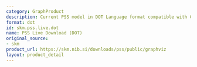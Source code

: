 ```yaml
---
category: GraphProduct
description: Current PSS model in DOT Language format compatible with Graphviz
format: dot
id: skm.pss.live.dot
name: PSS Live Download (DOT)
original_source:
- skm
product_url: https://skm.nib.si/downloads/pss/public/graphviz
layout: product_detail
---
```

